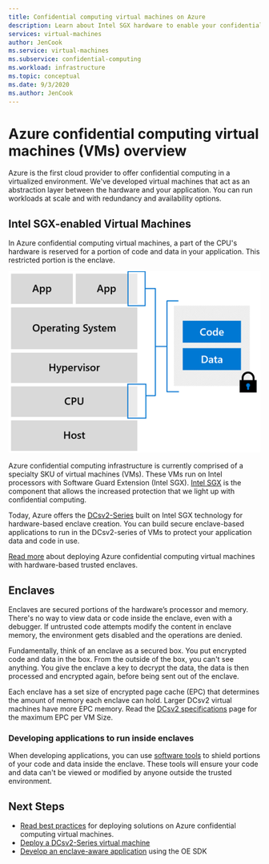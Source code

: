 ```yaml
---
title: Confidential computing virtual machines on Azure
description: Learn about Intel SGX hardware to enable your confidential computing workloads.
services: virtual-machines
author: JenCook
ms.service: virtual-machines
ms.subservice: confidential-computing
ms.workload: infrastructure
ms.topic: conceptual
ms.date: 9/3/2020
ms.author: JenCook
---
```


# Azure confidential computing virtual machines (VMs) overview


Azure is the first cloud provider to offer confidential computing in a virtualized environment. We've developed virtual machines that act as an abstraction layer between the hardware and your application. You can run workloads at scale and with redundancy and availability options.  

## Intel SGX-enabled Virtual Machines

In Azure confidential computing virtual machines, a part of the CPU's hardware is reserved for a portion of code and data in your application. This restricted portion is the enclave. 

![VM model](media/overview/hardware-backed-enclave.png)

Azure confidential computing infrastructure is currently comprised of a specialty SKU of virtual machines (VMs). These VMs run on Intel processors with Software Guard Extension (Intel SGX). [Intel SGX](https://intel.com/sgx) is the component that allows the increased protection that we light up with confidential computing. 

Today, Azure offers the [DCsv2-Series](../virtual-machines/dcv2-series.md) built on Intel SGX technology for hardware-based enclave creation. You can build secure enclave-based applications to run in the DCsv2-series of VMs to protect your application data and code in use. 

[Read more](virtual-machine-solutions.md) about deploying Azure confidential computing virtual machines with hardware-based trusted enclaves.

## Enclaves

Enclaves are secured portions of the hardware’s processor and memory. There's no way to view data or code inside the enclave, even with a debugger. If untrusted code attempts modify the content in enclave memory, the environment gets disabled and the operations are denied.

Fundamentally, think of an enclave as a secured box. You put encrypted code and data in the box. From the outside of the box, you can't see anything. You give the enclave a key to decrypt the data, the data is then processed and encrypted again, before being sent out of the enclave.

Each enclave has a set size of encrypted page cache (EPC) that determines the amount of memory each enclave can hold. Larger DCsv2 virtual machines have more EPC memory. Read the [DCsv2 specifications](../virtual-machines/dcv2-series.md) page for the maximum EPC per VM Size.



### Developing applications to run inside enclaves
When developing applications, you can use [software tools](application-development.md) to shield portions of your code and data inside the enclave. These tools will ensure your code and data can't be viewed or modified by anyone outside the trusted environment. 

## Next Steps
- [Read best practices](virtual-machine-solutions.md) for deploying solutions on Azure confidential computing virtual machines.
- [Deploy a DCsv2-Series virtual machine](quick-create-portal.md)
- [Develop an enclave-aware application](application-development.md) using the OE SDK